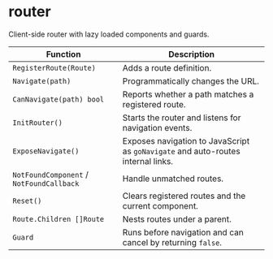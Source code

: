# router

Client-side router with lazy loaded components and guards.

| Function | Description |
| --- | --- |
| `RegisterRoute(Route)` | Adds a route definition. |
| `Navigate(path)` | Programmatically changes the URL. |
| `CanNavigate(path) bool` | Reports whether a path matches a registered route. |
| `InitRouter()` | Starts the router and listens for navigation events. |
| `ExposeNavigate()` | Exposes navigation to JavaScript as `goNavigate` and auto-routes internal links. |
| `NotFoundComponent` / `NotFoundCallback` | Handle unmatched routes. |
| `Reset()` | Clears registered routes and the current component. |
| `Route.Children []Route` | Nests routes under a parent. |
| `Guard` | Runs before navigation and can cancel by returning `false`. |

